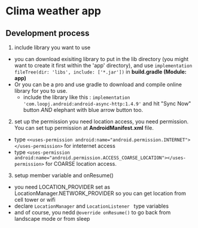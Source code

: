 # Clima weather app
## Development process 
1. include library you want to use
  - you can download exisiting library to put in the lib directory (you might want to create it first within the 'app' directory), and use `implementation fileTree(dir: 'libs', include: ['*.jar'])` in **build.gradle (Module: app)**
  - Or you can be a pro and use gradle to download and compile online library for you to use.
    - include the library like this : `implementation 'com.loopj.android:android-async-http:1.4.9'` and hit "Sync Now" button *AND* elephant with blue arrow button too.
2. set up the permission 
you need location access, you need permission. You can set tup permission at **AndroidManifest.xml** file.
  - type `<<uses-permission android:name="android.permission.INTERNET"></uses-permission>` for inteternet access 
  - type `<uses-permission android:name="android.permission.ACCESS_COARSE_LOCATION"></uses-permission>` for COARSE location access.
3. setup member variable and onResume()
  - you need LOCATION_PROVIDER set as LocationManager.NETWORK_PROVIDER so you can get location from cell tower or wifi
  - declare `LocationManager` and `LocationListener ` type variables
  - and of course, you nedd `@override onResume()` to go back from landscape mode or from sleep
